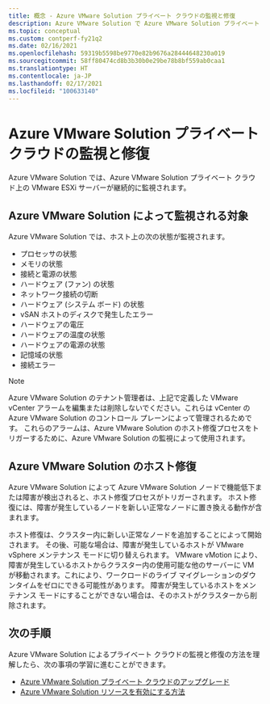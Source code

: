 ```yaml
---
title: 概念 - Azure VMware Solution プライベート クラウドの監視と修復
description: Azure VMware Solution で Azure VMware Solution プライベート クラウド上の VMware ESXi サーバーを監視および修復する方法について説明します。
ms.topic: conceptual
ms.custom: contperf-fy21q2
ms.date: 02/16/2021
ms.openlocfilehash: 59319b5598be9770e82b9676a28444648230a019
ms.sourcegitcommit: 58ff80474cd8b3b30b0e29be78b8bf559ab0caa1
ms.translationtype: HT
ms.contentlocale: ja-JP
ms.lasthandoff: 02/17/2021
ms.locfileid: "100633140"
---
```

# <a name="monitor-and-repair-azure-vmware-solution-private-clouds"></a>Azure VMware Solution プライベート クラウドの監視と修復

Azure VMware Solution では、Azure VMware Solution プライベート クラウド上の VMware ESXi サーバーが継続的に監視されます。 

## <a name="what-azure-vmware-solution-monitors"></a>Azure VMware Solution によって監視される対象

Azure VMware Solution では、ホスト上の次の状態が監視されます。  

- プロセッサの状態 
- メモリの状態 
- 接続と電源の状態 
- ハードウェア (ファン) の状態 
- ネットワーク接続の切断 
- ハードウェア (システム ボード) の状態 
- vSAN ホストのディスクで発生したエラー 
- ハードウェアの電圧 
- ハードウェアの温度の状態 
- ハードウェアの電源の状態 
- 記憶域の状態 
- 接続エラー 

> [!NOTE]
> Azure VMware Solution のテナント管理者は、上記で定義した VMware vCenter アラームを編集または削除しないでください。これらは vCenter の Azure VMware Solution のコントロール プレーンによって管理されるためです。 これらのアラームは、Azure VMware Solution のホスト修復プロセスをトリガーするために、Azure VMware Solution の監視によって使用されます。

## <a name="azure-vmware-solution-host-remediation"></a>Azure VMware Solution のホスト修復  

Azure VMware Solution によって Azure VMware Solution ノードで機能低下または障害が検出されると、ホスト修復プロセスがトリガーされます。 ホスト修復には、障害が発生しているノードを新しい正常なノードに置き換える動作が含まれます。  

ホスト修復は、クラスター内に新しい正常なノードを追加することによって開始されます。 その後、可能な場合は、障害が発生しているホストが VMware vSphere メンテナンス モードに切り替えられます。 VMware vMotion により、障害が発生しているホストからクラスター内の使用可能な他のサーバーに VM が移動されます。これにより、ワークロードのライブ マイグレーションのダウンタイムをゼロにできる可能性があります。 障害が発生しているホストをメンテナンス モードにすることができない場合は、そのホストがクラスターから削除されます。

## <a name="next-steps"></a>次の手順

Azure VMware Solution によるプライベート クラウドの監視と修復の方法を理解したら、次の事項の学習に進むことができます。

- [Azure VMware Solution プライベート クラウドのアップグレード](concepts-upgrades.md)
- [Azure VMware Solution リソースを有効にする方法](enable-azure-vmware-solution.md)
